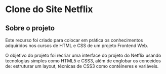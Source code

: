# Clone do Site Netflix

## Sobre o projeto

Este recurso foi criado para colocar em 
prática os conhecimentos adquiridos nos cursos de HTML e CSS de 
um projeto Frontend Web.

O objetivo do projeto foi recriar uma interface 
do projeto do Netflix usando tecnologias simples como HTML5 e CSS3, 
além de englobar os conceidos de: estruturar um layout, técnicas de CSS3 como contéineres e variáveis.
